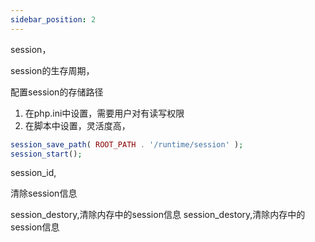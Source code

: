 ```yaml
---
sidebar_position: 2
---
```



session，

session的生存周期，

配置session的存储路径
1. 在php.ini中设置，需要用户对有读写权限
2. 在脚本中设置，灵活度高，
```php
session_save_path( ROOT_PATH . '/runtime/session' );
session_start();
```


session_id,


清除session信息

session_destory,清除内存中的session信息
session_destory,清除内存中的session信息